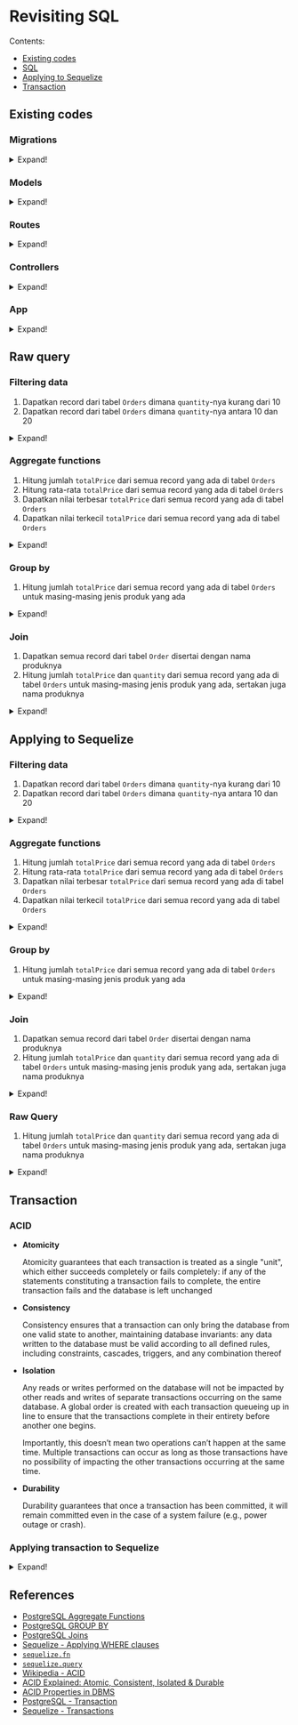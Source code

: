 # Revisiting SQL

Contents:

- [Existing codes](#existing-codes)
- [SQL](#raw-query)
- [Applying to Sequelize](#applying-to-sequelize)
- [Transaction](#transaction)

## Existing codes

### Migrations

<details>
  <summary>Expand!</summary>

**migrations/xxx-create-user.js**

```js
'use strict';
module.exports = {
  async up(queryInterface, Sequelize) {
    await queryInterface.createTable('Users', {
      id: {
        allowNull: false,
        autoIncrement: true,
        primaryKey: true,
        type: Sequelize.INTEGER
      },
      email: {
        type: Sequelize.STRING
      },
      password: {
        type: Sequelize.STRING
      },
      createdAt: {
        allowNull: false,
        type: Sequelize.DATE
      },
      updatedAt: {
        allowNull: false,
        type: Sequelize.DATE
      }
    });
  },
  async down(queryInterface, Sequelize) {
    await queryInterface.dropTable('Users');
  }
};
```

**migrations/xxx-create-product.js**

```js
'use strict';
module.exports = {
  async up(queryInterface, Sequelize) {
    await queryInterface.createTable('Products', {
      id: {
        allowNull: false,
        autoIncrement: true,
        primaryKey: true,
        type: Sequelize.INTEGER
      },
      name: {
        type: Sequelize.STRING
      },
      price: {
        type: Sequelize.INTEGER
      },
      stock: {
        type: Sequelize.INTEGER
      },
      createdAt: {
        allowNull: false,
        type: Sequelize.DATE
      },
      updatedAt: {
        allowNull: false,
        type: Sequelize.DATE
      }
    });
  },
  async down(queryInterface, Sequelize) {
    await queryInterface.dropTable('Products');
  }
};
```

**migrations/xxx-create-order.js**

```js
'use strict';
module.exports = {
  async up(queryInterface, Sequelize) {
    await queryInterface.createTable('Orders', {
      id: {
        allowNull: false,
        autoIncrement: true,
        primaryKey: true,
        type: Sequelize.INTEGER
      },
      UserId: {
        type: Sequelize.INTEGER,
        references: {
          model: 'Users',
          key: 'id'
        },
        onDelete: 'cascade',
        onUpdate: 'cascade'
      },
      ProductId: {
        type: Sequelize.INTEGER,
        references: {
          model: 'Products',
          key: 'id'
        },
        onDelete: 'cascade',
        onUpdate: 'cascade'
      },
      quantity: {
        type: Sequelize.INTEGER
      },
      totalPrice: {
        type: Sequelize.INTEGER
      },
      createdAt: {
        allowNull: false,
        type: Sequelize.DATE
      },
      updatedAt: {
        allowNull: false,
        type: Sequelize.DATE
      }
    });
  },
  async down(queryInterface, Sequelize) {
    await queryInterface.dropTable('Orders');
  }
};
```

</details>

### Models

<details>
  <summary>Expand!</summary>

**models/user.js**

```js
'use strict';
const { Model } = require('sequelize');
module.exports = (sequelize, DataTypes) => {
  class User extends Model {
    /**
     * Helper method for defining associations.
     * This method is not a part of Sequelize lifecycle.
     * The `models/index` file will call this method automatically.
     */
    static associate(models) {
      // define association here
      User.hasMany(models.Order);
    }
  }
  User.init(
    {
      email: DataTypes.STRING,
      password: DataTypes.STRING
    },
    {
      sequelize,
      modelName: 'User'
    }
  );
  return User;
};
```

**models/product.js**

```js
'use strict';
const { Model } = require('sequelize');
module.exports = (sequelize, DataTypes) => {
  class Product extends Model {
    /**
     * Helper method for defining associations.
     * This method is not a part of Sequelize lifecycle.
     * The `models/index` file will call this method automatically.
     */
    static associate(models) {
      // define association here
      Product.hasMany(models.Order);
    }
  }
  Product.init(
    {
      name: DataTypes.STRING,
      price: DataTypes.INTEGER,
      stock: {
        type: DataTypes.INTEGER,
        validate: {
          min: 0
        }
      }
    },
    {
      sequelize,
      modelName: 'Product'
    }
  );
  return Product;
};
```

**models/order.js**

```js
'use strict';
const { Model } = require('sequelize');
module.exports = (sequelize, DataTypes) => {
  class Order extends Model {
    /**
     * Helper method for defining associations.
     * This method is not a part of Sequelize lifecycle.
     * The `models/index` file will call this method automatically.
     */
    static associate(models) {
      // define association here
      Order.belongsTo(models.User);
      Order.belongsTo(models.Product);
    }
  }
  Order.init(
    {
      UserId: DataTypes.INTEGER,
      ProductId: DataTypes.INTEGER,
      quantity: DataTypes.INTEGER,
      totalPrice: DataTypes.INTEGER
    },
    {
      sequelize,
      modelName: 'Order'
    }
  );
  return Order;
};
```

</details>

### Routes

<details>
  <summary>Expand!</summary>

**routes/index.js**

```js
const router = require('express').Router();
const {
  orders,
  orders1,
  orders2,
  orders3,
  orders4,
  orders5,
  orders6,
  orders7,
  orders8
} = require('./../controllers/orders-controller');

router.get('/orders', orders);
router.get('/orders1', orders1);
router.get('/orders2', orders2);
router.get('/orders3', orders3);
router.get('/orders4', orders4);
router.get('/orders5', orders5);
router.get('/orders6', orders6);
router.get('/orders7', orders7);
router.post('/orders8', orders8);

module.exports = router;
```

</details>

### Controllers

<details>
  <summary>Expand!</summary>

**controllers/orders-controller.js**

```js
const { Order, Product, sequelize } = require('./../models/index');
const { Op } = require('sequelize');

module.exports = {
  orders: async (req, res) => {
    // blank
  },
  orders1: async (req, res) => {
    // blank
  },
  orders2: async (req, res) => {
    // blank
  },
  orders3: async (req, res) => {
    // blank
  },
  orders4: async (req, res) => {
    // blank
  },
  orders5: async (req, res) => {
    // blank
  },
  orders6: async (req, res) => {
    // blank
  },
  orders7: async (req, res) => {
    // blank
  },
  orders8: async (req, res) => {
    // blank
  }
};
```

</details>

### App

<details>
  <summary>Expand!</summary>

**app.js**

```js
const express = require('express');
const router = require('./routes/index');
const app = express();
const PORT = 3000;

app.use(express.urlencoded({ extended: false }));
app.use(express.json());
app.use(router);

app.listen(PORT, () => {
  console.log('running on port', PORT);
});
```

</details>

## Raw query

### Filtering data

1. Dapatkan record dari tabel `Orders` dimana `quantity`-nya kurang dari 10
1. Dapatkan record dari tabel `Orders` dimana `quantity`-nya antara 10 dan 20

<details>
  <summary>Expand!</summary>

```sql
select * from "Orders" o where o."quantity" < 10;
select * from "Orders" o where o."quantity" between 10 and 20;
```

</details>

### Aggregate functions

1. Hitung jumlah `totalPrice` dari semua record yang ada di tabel `Orders`
1. Hitung rata-rata `totalPrice` dari semua record yang ada di tabel `Orders`
1. Dapatkan nilai terbesar `totalPrice` dari semua record yang ada di tabel `Orders`
1. Dapatkan nilai terkecil `totalPrice` dari semua record yang ada di tabel `Orders`

<details>
  <summary>Expand!</summary>

```sql
select sum(o."totalPrice") from "Orders" o;
select avg(o."totalPrice") from "Orders" o;
select max(o."totalPrice") from "Orders" o;
select min(o."totalPrice") from "Orders" o;
```

</details>

### Group by

1. Hitung jumlah `totalPrice` dari semua record yang ada di tabel `Orders` untuk masing-masing jenis produk yang ada

<details>
  <summary>Expand!</summary>

```sql
select o."ProductId", sum(o."totalPrice") from "Orders" o group by o."ProductId";
```

</details>

### Join

1. Dapatkan semua record dari tabel `Order` disertai dengan nama produknya
1. Hitung jumlah `totalPrice` dan `quantity` dari semua record yang ada di tabel `Orders` untuk masing-masing jenis produk yang ada, sertakan juga nama produknya

<details>
  <summary>Expand!</summary>

```sql
select o.*, p."name" from "Orders" o join "Products" p ON p."id" = o."ProductId";

select
  o."ProductId",
  p."name",
  sum(o."quantity"),
  sum(o."totalPrice")
from
  "Orders" o
join "Products" p on
  o."ProductId" = p."id"
group by
  o."ProductId",
  p."name";
```

</details>

## Applying to Sequelize

### Filtering data

1. Dapatkan record dari tabel `Orders` dimana `quantity`-nya kurang dari 10
1. Dapatkan record dari tabel `Orders` dimana `quantity`-nya antara 10 dan 20

<details>
  <summary>Expand!</summary>

```js
// select * from "Orders" o where o."quantity" < 10;
const orders = await Order.findAll({
  where: {
    quantity: {
      [Op.lt]: 10
    }
  }
});

// select * from "Orders" o where o."quantity" between 10 and 20;
const orders = await Order.findAll({
  where: {
    quantity: {
      [Op.between]: [10, 20]
    }
  }
});
```

</details>

### Aggregate functions

1. Hitung jumlah `totalPrice` dari semua record yang ada di tabel `Orders`
1. Hitung rata-rata `totalPrice` dari semua record yang ada di tabel `Orders`
1. Dapatkan nilai terbesar `totalPrice` dari semua record yang ada di tabel `Orders`
1. Dapatkan nilai terkecil `totalPrice` dari semua record yang ada di tabel `Orders`

<details>
  <summary>Expand!</summary>

```js
// select sum(o."totalPrice") from "Orders" o;
const result = await Order.findAll({
  attributes: [[sequelize.fn('sum', sequelize.col('totalPrice')), 'sumTotalPrice']]
});
```

</details>

### Group by

1. Hitung jumlah `totalPrice` dari semua record yang ada di tabel `Orders` untuk masing-masing jenis produk yang ada

<details>
  <summary>Expand!</summary>

```js
// select o."ProductId", sum(o."totalPrice") from "Orders" o group by o."ProductId";
const result = await Order.findAll({
  attributes: ['ProductId', [sequelize.fn('sum', sequelize.col('totalPrice')), 'sumTotalPrice']],
  group: 'Order.ProductId'
});
```

</details>

### Join

1. Dapatkan semua record dari tabel `Order` disertai dengan nama produknya
1. Hitung jumlah `totalPrice` dan `quantity` dari semua record yang ada di tabel `Orders` untuk masing-masing jenis produk yang ada, sertakan juga nama produknya

<details>
  <summary>Expand!</summary>

```js
// select o.*, p."name" from "Orders" o join "Products" p ON p."id" = o."ProductId";
const result = await Order.findAll({
  include: {
    model: Product,
    attributes: ['name']
  }
});

// select
//   o."ProductId",
//   p."name",
//   sum(o."quantity"),
//   sum(o."totalPrice")
// from
//   "Orders" o
// join "Products" p on
//   o."ProductId" = p."id"
// group by
//   o."ProductId",
//   p."name";
const result = await Order.findAll({
  attributes: [
    'ProductId',
    [sequelize.fn('sum', sequelize.col('totalPrice')), 'sumTotalPrice'],
    [sequelize.fn('sum', sequelize.col('quantity')), 'sumQuantity']
  ],
  include: {
    model: Product,
    attributes: ['name']
  },
  group: ['Order.ProductId', 'Product.id']
});
```

</details>

### Raw Query

1. Hitung jumlah `totalPrice` dan `quantity` dari semua record yang ada di tabel `Orders` untuk masing-masing jenis produk yang ada, sertakan juga nama produknya

<details>
  <summary>Expand!</summary>

```js
const result = await sequelize.query(
  `
  select
    o."ProductId",
    p."name",
    sum(o."quantity") as "sumQuantity",
    sum(o."totalPrice") as "sumTotalPrice"
  from
    "Orders" o
  join "Products" p on
    o."ProductId" = p."id"
  group by
    o."ProductId",
    p."name";
  `,
  {
    type: sequelize.QueryTypes.SELECT
  }
);
```

</details>

## Transaction

### ACID

- **Atomicity**

  Atomicity guarantees that each transaction is treated as a single "unit", which either succeeds completely or fails completely: if any of the statements constituting a transaction fails to complete, the entire transaction fails and the database is left unchanged

- **Consistency**

  Consistency ensures that a transaction can only bring the database from one valid state to another, maintaining database invariants: any data written to the database must be valid according to all defined rules, including constraints, cascades, triggers, and any combination thereof

- **Isolation**

  Any reads or writes performed on the database will not be impacted by other reads and writes of separate transactions occurring on the same database. A global order is created with each transaction queueing up in line to ensure that the transactions complete in their entirety before another one begins.

  Importantly, this doesn’t mean two operations can’t happen at the same time. Multiple transactions can occur as long as those transactions have no possibility of impacting the other transactions occurring at the same time.

- **Durability**

  Durability guarantees that once a transaction has been committed, it will remain committed even in the case of a system failure (e.g., power outage or crash).

### Applying transaction to Sequelize

<details>
  <summary>Expand!</summary>

```js
const { UserId, ProductId, quantity } = req.body;
const t = await sequelize.transaction();
try {
  const product = await Product.findByPk(ProductId, { transaction: t });
  if (!product) throw { name: 'NotFound' };
  const order = await Order.create(
    {
      UserId,
      ProductId,
      quantity,
      totalPrice: product.price * quantity
    },
    { transaction: t }
  );
  const updatedProduct = await Product.update(
    {
      stock: product.stock - quantity
    },
    {
      where: { id: ProductId },
      returning: true,
      transaction: t
    }
  );
  await t.commit();
  res.status(200).json({ order, product: updatedProduct[1] });
} catch (error) {
  await t.rollback();
  res.status(500).json({ message: error });
}
```

</details>

## References

- [PostgreSQL Aggregate Functions](https://www.postgresqltutorial.com/postgresql-aggregate-functions/)
- [PostgreSQL GROUP BY](https://www.postgresqltutorial.com/postgresql-tutorial/postgresql-group-by/)
- [PostgreSQL Joins](https://www.postgresqltutorial.com/postgresql-tutorial/postgresql-joins/)
- [Sequelize - Applying WHERE clauses](https://sequelize.org/docs/v6/core-concepts/model-querying-basics/#applying-where-clauses)
- [`sequelize.fn`](https://sequelize.org/api/v6/class/src/sequelize.js~sequelize#static-method-fn)
- [`sequelize.query`](https://sequelize.org/api/v6/class/src/sequelize.js~sequelize#instance-method-query)
- [Wikipedia - ACID](https://en.wikipedia.org/wiki/ACID)
- [ACID Explained: Atomic, Consistent, Isolated & Durable](https://www.bmc.com/blogs/acid-atomic-consistent-isolated-durable/)
- [ACID Properties in DBMS](https://www.geeksforgeeks.org/acid-properties-in-dbms/)
- [PostgreSQL - Transaction](https://www.postgresqltutorial.com/postgresql-tutorial/postgresql-transaction/)
- [Sequelize - Transactions](https://sequelize.org/docs/v6/other-topics/transactions/)

